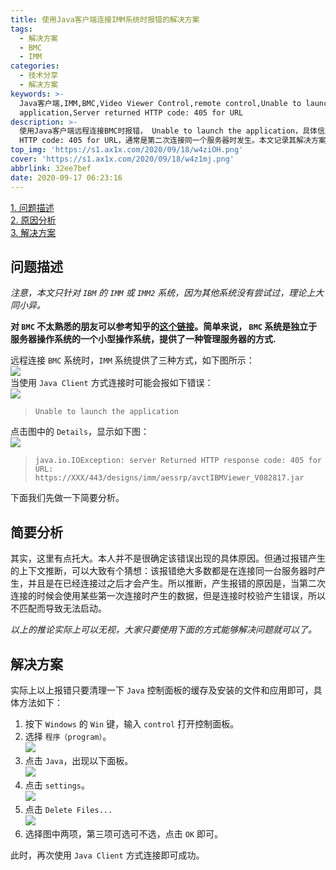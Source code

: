 ```yaml
---
title: 使用Java客户端连接IMM系统时报错的解决方案
tags:
  - 解决方案
  - BMC
  - IMM
categories:
  - 技术分享
  - 解决方案
keywords: >-
  Java客户端,IMM,BMC,Video Viewer Control,remote control,Unable to launch the
  application,Server returned HTTP code: 405 for URL
description: >-
  使用Java客户端远程连接BMC时报错， Unable to launch the application，具体信息是Server returned
  HTTP code: 405 for URL，通常是第二次连接同一个服务器时发生。本文记录其解决方案。
top_img: 'https://s1.ax1x.com/2020/09/18/w4ziOH.png'
cover: 'https://s1.ax1x.com/2020/09/18/w4z1mj.png'
abbrlink: 32ee7bef
date: 2020-09-17 06:23:16
---
```

[1. 问题描述](#1)  
[2. 原因分析](#2)  
[3. 解决方案](#3)  

<span id="1">

## 问题描述  
*注意，本文只针对 `IBM` 的 `IMM` 或 `IMM2` 系统，因为其他系统没有尝试过，理论上大同小异。*  

**对 `BMC` 不太熟悉的朋友可以参考知乎的[这个链接](https://www.zhihu.com/question/54716507)。简单来说， `BMC` 系统是独立于服务器操作系统的一个小型操作系统，提供了一种管理服务器的方式.**  

远程连接 `BMC` 系统时，`IMM` 系统提供了三种方式，如下图所示：  
![](https://s1.ax1x.com/2020/09/17/wW1Ivd.png)  
当使用 `Java Client` 方式连接时可能会报如下错误：  
![](https://s1.ax1x.com/2020/09/18/w4WPsg.png)  
> `Unable to launch the application`  

点击图中的 `Details`，显示如下图：  
![](https://s1.ax1x.com/2020/09/18/w4WKQU.png)  
> `java.io.IOException: server Returned HTTP response code: 405 for URL: https://XXX/443/designs/imm/aessrp/avctIBMViewer_V082817.jar`  

下面我们先做一下简要分析。

</span>

<span id="2">

## 简要分析  
其实，这里有点托大。本人并不是很确定该错误出现的具体原因。但通过报错产生的上下文推断，可以大致有个猜想：该报错绝大多数都是在连接同一台服务器时产生，并且是在已经连接过之后才会产生。所以推断，产生报错的原因是，当第二次连接的时候会使用某些第一次连接时产生的数据，但是连接时校验产生错误，所以不匹配而导致无法启动。  

*以上的推论实际上可以无视，大家只要使用下面的方式能够解决问题就可以了。*

</span>

<span id="3">

## 解决方案  
实际上以上报错只要清理一下 `Java` 控制面板的缓存及安装的文件和应用即可，具体方法如下：  
1. 按下 `Windows` 的 `Win` 键，输入 `control` 打开控制面板。  
2. 选择 `程序（program）`。  
![](https://s1.ax1x.com/2020/09/17/wW1TKA.png)  
3. 点击 `Java`，出现以下面板。  
![](https://s1.ax1x.com/2020/09/17/wW15gH.png)  
4. 点击 `settings`。  
![](https://s1.ax1x.com/2020/09/17/wW1RUK.png)  
5. 点击 `Delete Files...`  
![](https://s1.ax1x.com/2020/09/17/wW12E6.png)  
6. 选择图中两项，第三项可选可不选，点击 `OK` 即可。  

此时，再次使用 `Java Client` 方式连接即可成功。

</span>

